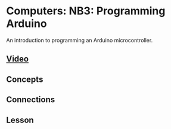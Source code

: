# Computers: NB3: Programming Arduino
An introduction to programming an Arduino microcontroller.

## [Video]()

## Concepts

## Connections

## Lesson
